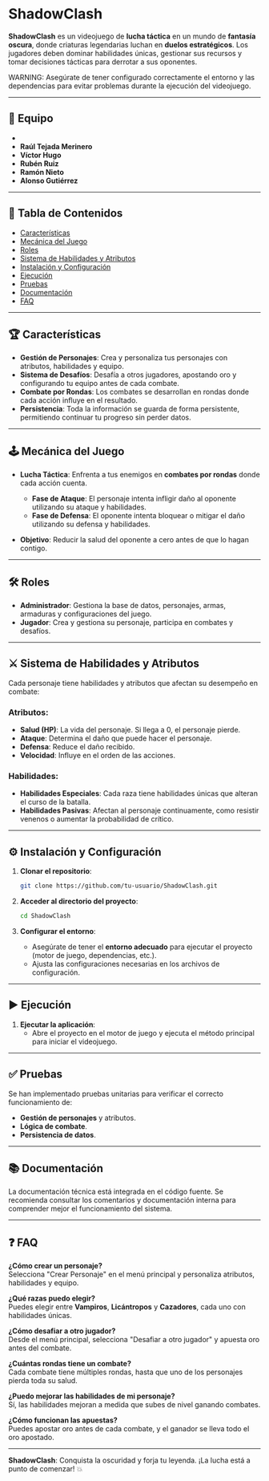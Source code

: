 # ShadowClash

**ShadowClash** es un videojuego de **lucha táctica** en un mundo de **fantasía oscura**, donde criaturas legendarias luchan en **duelos estratégicos**. Los jugadores deben dominar habilidades únicas, gestionar sus recursos y tomar decisiones tácticas para derrotar a sus oponentes.

WARNING: Asegúrate de tener configurado correctamente el entorno y las dependencias para evitar problemas durante la ejecución del videojuego.

---

## 👥 Equipo
- 
- **Raúl Tejada Merinero**
- **Víctor Hugo**
- **Rubén Ruiz**
- **Ramón Nieto**
- **Alonso Gutiérrez**

---

## 📑 Tabla de Contenidos

- [Características](#características)
- [Mecánica del Juego](#mecánica-del-juego)
- [Roles](#roles)
- [Sistema de Habilidades y Atributos](#sistema-de-habilidades-y-atributos)
- [Instalación y Configuración](#instalación-y-configuración)
- [Ejecución](#ejecución)
- [Pruebas](#pruebas)
- [Documentación](#documentación)
- [FAQ](#faq)

---

## 🏆 Características

- **Gestión de Personajes**: Crea y personaliza tus personajes con atributos, habilidades y equipo.
- **Sistema de Desafíos**: Desafía a otros jugadores, apostando oro y configurando tu equipo antes de cada combate.
- **Combate por Rondas**: Los combates se desarrollan en rondas donde cada acción influye en el resultado.
- **Persistencia**: Toda la información se guarda de forma persistente, permitiendo continuar tu progreso sin perder datos.

---

## 🕹️ Mecánica del Juego

- **Lucha Táctica**: Enfrenta a tus enemigos en **combates por rondas** donde cada acción cuenta.
    - **Fase de Ataque**: El personaje intenta infligir daño al oponente utilizando su ataque y habilidades.
    - **Fase de Defensa**: El oponente intenta bloquear o mitigar el daño utilizando su defensa y habilidades.

- **Objetivo**: Reducir la salud del oponente a cero antes de que lo hagan contigo.

---

## 🛠️ Roles

- **Administrador**: Gestiona la base de datos, personajes, armas, armaduras y configuraciones del juego.
- **Jugador**: Crea y gestiona su personaje, participa en combates y desafíos.

---

## ⚔️ Sistema de Habilidades y Atributos

Cada personaje tiene habilidades y atributos que afectan su desempeño en combate:

### Atributos:

- **Salud (HP)**: La vida del personaje. Si llega a 0, el personaje pierde.
- **Ataque**: Determina el daño que puede hacer el personaje.
- **Defensa**: Reduce el daño recibido.
- **Velocidad**: Influye en el orden de las acciones.

### Habilidades:

- **Habilidades Especiales**: Cada raza tiene habilidades únicas que alteran el curso de la batalla.
- **Habilidades Pasivas**: Afectan al personaje continuamente, como resistir venenos o aumentar la probabilidad de crítico.

---

## ⚙️ Instalación y Configuración

1. **Clonar el repositorio**:
    ```bash
    git clone https://github.com/tu-usuario/ShadowClash.git
    ```

2. **Acceder al directorio del proyecto**:
    ```bash
    cd ShadowClash
    ```

3. **Configurar el entorno**:
    - Asegúrate de tener el **entorno adecuado** para ejecutar el proyecto (motor de juego, dependencias, etc.).
    - Ajusta las configuraciones necesarias en los archivos de configuración.

---

## ▶️ Ejecución

1. **Ejecutar la aplicación**:
    - Abre el proyecto en el motor de juego y ejecuta el método principal para iniciar el videojuego.

---

## ✅ Pruebas

Se han implementado pruebas unitarias para verificar el correcto funcionamiento de:

- **Gestión de personajes** y atributos.
- **Lógica de combate**.
- **Persistencia de datos**.

---

## 📚 Documentación

La documentación técnica está integrada en el código fuente. Se recomienda consultar los comentarios y documentación interna para comprender mejor el funcionamiento del sistema.

---

## ❓ FAQ

**¿Cómo crear un personaje?**  
Selecciona "Crear Personaje" en el menú principal y personaliza atributos, habilidades y equipo.

**¿Qué razas puedo elegir?**  
Puedes elegir entre **Vampiros**, **Licántropos** y **Cazadores**, cada uno con habilidades únicas.

**¿Cómo desafiar a otro jugador?**  
Desde el menú principal, selecciona "Desafiar a otro jugador" y apuesta oro antes del combate.

**¿Cuántas rondas tiene un combate?**  
Cada combate tiene múltiples rondas, hasta que uno de los personajes pierda toda su salud.

**¿Puedo mejorar las habilidades de mi personaje?**  
Sí, las habilidades mejoran a medida que subes de nivel ganando combates.

**¿Cómo funcionan las apuestas?**  
Puedes apostar oro antes de cada combate, y el ganador se lleva todo el oro apostado.

---

**ShadowClash**: Conquista la oscuridad y forja tu leyenda. ¡La lucha está a punto de comenzar! 💥
